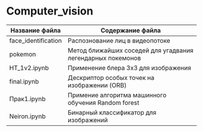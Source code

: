 # Computer_vision



Название файла  | Содержание файла
----------------|----------------------
face_identification | Распознование лиц в видеопотоке
pokemon         | Метод ближайших соседей для угадвания легендарных покемонов
HT_1v2.ipynb    | Применение блера 3x3 для изображения
final.ipynb     | Дескриптор особых точек на изображении (ORB)
Прак1.ipynb     | Примение алгоритма машинного обучения Random forest
Neiron.ipynb    | Бинарный классификатор для изображений
